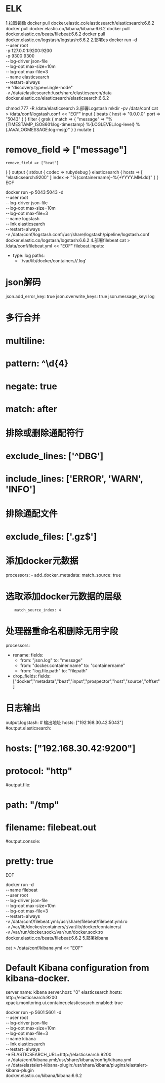 # ELK
1.拉取镜像
docker pull docker.elastic.co/elasticsearch/elasticsearch:6.6.2
docker pull docker.elastic.co/kibana/kibana:6.6.2
docker pull docker.elastic.co/beats/filebeat:6.6.2
docker pull docker.elastic.co/logstash/logstash:6.6.2
2.部署es
docker run -d \
    --user root \
    -p 127.0.0.1:9200:9200 \
    -p 9300:9300 \
    --log-driver json-file \
    --log-opt max-size=10m \
    --log-opt max-file=3 \
    --name elasticsearch \
    --restart=always \
    -e "discovery.type=single-node" \
    -v /data/elasticsearch:/usr/share/elasticsearch/data \
    docker.elastic.co/elasticsearch/elasticsearch:6.6.2
    
chmod 777 -R /data/elasticsearch
3.部署Logstash 
mkdir -pv /data/conf
cat > /data/conf/logstash.conf << "EOF"
input {
  beats {
    host => "0.0.0.0"
    port => "5043"
  }
}
filter {
  grok {
    match => { "message" => "%{TIMESTAMP_ISO8601:log-timestamp} %{LOGLEVEL:log-level} %{JAVALOGMESSAGE:log-msg}" }
  }
  mutate {
#    remove_field => ["message"]
    remove_field => ["beat"]
   }
}
output {
  stdout { codec => rubydebug }
  elasticsearch {
        hosts => [ "elasticsearch:9200" ]
        index => "%{containername}-%{+YYYY.MM.dd}"
  }
}
EOF

docker run -p 5043:5043 -d \
    --user root \
    --log-driver json-file \
    --log-opt max-size=10m \
    --log-opt max-file=3 \
    --name logstash \
    --link elasticsearch \
    --restart=always \
    -v /data/conf/logstash.conf:/usr/share/logstash/pipeline/logstash.conf \
    docker.elastic.co/logstash/logstash:6.6.2
4.部署filebeat
cat > /data/conf/filebeat.yml << "EOF"
filebeat.inputs:
- type: log
  paths:
   - '/var/lib/docker/containers/*/*.log'
# json解码
  json.add_error_key: true
  json.overwrite_keys: true
  json.message_key: log
# 多行合并
#  multiline:
#    pattern: ^\d{4}
#    negate: true
#    match: after
#
# 排除或删除通配符行
#  exclude_lines: ['^DBG']
#  include_lines: ['ERROR', 'WARN', 'INFO']
# 排除通配文件
#  exclude_files: ['\.gz$']
#
# 添加docker元数据
  processors:
    - add_docker_metadata:
        match_source: true
# 选取添加docker元数据的层级
        match_source_index: 4
# 处理器重命名和删除无用字段
processors:
- rename:
    fields:
     - from: "json.log"
       to: "message"
     - from: "docker.container.name"
       to: "containername"
     - from: "log.file.path"
       to: "filepath"
- drop_fields:
    fields: ["docker","metadata","beat","input","prospector","host","source","offset"]
# 日志输出
output.logstash: # 输出地址
  hosts: ["192.168.30.42:5043"]
#output.elasticsearch:
#  hosts: ["192.168.30.42:9200"]
#  protocol: "http"
#output.file:
#  path: "/tmp"
#  filename: filebeat.out
#output.console:
#  pretty: true
EOF


docker run -d \
    --name filebeat \
    --user root \
    --log-driver json-file \
    --log-opt max-size=10m \
    --log-opt max-file=3 \
    --restart=always \
    -v /data/conf/filebeat.yml:/usr/share/filebeat/filebeat.yml:ro \
    -v /var/lib/docker/containers/:/var/lib/docker/containers/ \
    -v /var/run/docker.sock:/var/run/docker.sock:ro \
    docker.elastic.co/beats/filebeat:6.6.2
5.部署kibana

cat > /data/conf/kibana.yml << "EOF"
# Default Kibana configuration from kibana-docker.

server.name: kibana
server.host: "0"
elasticsearch.hosts: http://elasticsearch:9200
xpack.monitoring.ui.container.elasticsearch.enabled: true

docker run -p 5601:5601 -d \
    --user root \
    --log-driver json-file \
    --log-opt max-size=10m \
    --log-opt max-file=3 \
    --name kibana \
    --link elasticsearch \
    --restart=always \
    -e ELASTICSEARCH_URL=http://elasticsearch:9200 \
    -v /data/conf/kibana.yml:/usr/share/kibana/config/kibana.yml \
    -v /data/elastalert-kibana-plugin:/usr/share/kibana/plugins/elastalert-kibana-plugin \
    docker.elastic.co/kibana/kibana:6.6.2

